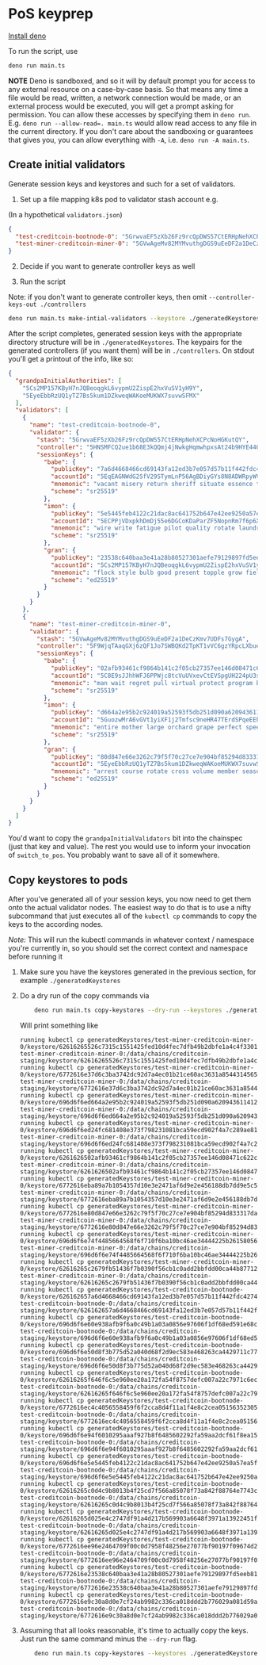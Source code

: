 # PoS keyprep

[Install deno](https://deno.land/manual@v1.36.0/getting_started/installation)

To run the script, use

```bash
deno run main.ts
```

**NOTE** Deno is sandboxed, and so it will by default prompt you for access to any external resource on a case-by-case basis. So that means any time a file would be read, written, a network connection would be made, or an external process would
be executed, you will get a prompt asking for permission. You can allow these accesses by specifying them in `deno run`. E.g. `deno run --allow-read=. main.ts` would allow read access to any file in the current directory. If you don't care about
the sandboxing or guarantees that gives you, you can allow everything with `-A`, i.e. `deno run -A main.ts`.

## Create initial validators

Generate session keys and keystores and such for a set of validators.

1. Set up a file mapping k8s pod to validator stash account e.g.

(In a hypothetical `validators.json`)

```json
{
  "test-creditcoin-bootnode-0": "5GrwvaEF5zXb26Fz9rcQpDWS57CtERHpNehXCPcNoHGKutQY",
  "test-miner-creditcoin-miner-0": "5GVwAgeMv82MYMvuthgDGS9uEeDF2a1DeCzKmv7UDFs7GygA"
}
```

2. Decide if you want to generate controller keys as well

3. Run the script

Note: if you don't want to generate controller keys, then omit `--controller-keys-out ./controllers`

```bash
deno run main.ts make-intial-validators --keystore ./generatedKeystores --controller-keys-out ./controllers --validators ./validators.json
```

After the script completes, generated session keys with the appropriate directory structure will be in `./generatedKeystores`. The keypairs for the generated controllers
(if you want them) will be in `./controllers`. On stdout you'll get a printout of the info, like so:

```json
{
  "grandpaInitialAuthorities": [
    "5Cs2MP157KByH7nJQBeoqgkL6vypmU2ZispE2hxVuSV1yH9Y",
    "5EyeEbbRzUQ1yTZ7Bs5kum1DZkweqWAKoeMUKWX7suvwSFMX"
  ],
  "validators": [
    {
      "name": "test-creditcoin-bootnode-0",
      "validator": {
        "stash": "5GrwvaEF5zXb26Fz9rcQpDWS57CtERHpNehXCPcNoHGKutQY",
        "controller": "5HNSMFCQ2ue1b68E3kQQmj4jNwkgHqmwhpxsAt24b9HYE44Q",
        "sessionKeys": {
          "babe": {
            "publicKey": "7a6d4668466cd69143fa12ed3b7e057d57b11f442fdc42748b9964900e3e8f63",
            "accountId": "5EqEAGNWdG2SfV29STymLnP56AgBDiyGYs8N8ADWRpyWVr4c",
            "mnemonic": "vacant misery return sheriff situate essence toilet garment various express swap tide",
            "scheme": "sr25519"
          },
          "imon": {
            "publicKey": "5e5445feb4122c21dac8ac641752b647e42ee9250a57ea5f354c26fc8d2eed69",
            "accountId": "5ECPPjVDxpkhDmDj55e6DGCoKDaParZF5NopnRm7f6p6Xjjs",
            "mnemonic": "wire write fatigue pilot quality rotate laundry river lake garden inner inform",
            "scheme": "sr25519"
          },
          "gran": {
            "publicKey": "23538c640baa3e41a28b80527301aefe79129897fd5eeb816baabd97a2fb83bf",
            "accountId": "5Cs2MP157KByH7nJQBeoqgkL6vypmU2ZispE2hxVuSV1yH9Y",
            "mnemonic": "flock style bulb good present topple grow field online speed auction wage",
            "scheme": "ed25519"
          }
        }
      }
    },
    {
      "name": "test-miner-creditcoin-miner-0",
      "validator": {
        "stash": "5GVwAgeMv82MYMvuthgDGS9uEeDF2a1DeCzKmv7UDFs7GygA",
        "controller": "5F9WjqTAaqGXj6zQF1Jo7SWBQKd2TpKT1vVC6gzYRpcLXbue",
        "sessionKeys": {
          "babe": {
            "publicKey": "02afb93461cf9864b141c2f05cb27357ee146d08471c622ca75d4c4ec25a4c04",
            "accountId": "5C8E9sJJhhWFJ6PPWjc8tcVuUVxevCtEVSpgUH224pU3sBpm",
            "mnemonic": "man wait regret pull virtual protect program bind february illegal clock flight",
            "scheme": "sr25519"
          },
          "imon": {
            "publicKey": "d664a2e95b2c924019a52593f5db251d090a620943611412ff490a5ce3a7786d",
            "accountId": "5GuozwMrA6vGVt1yiXF1j2Tmfsc9neHR47TErdSPqeEEhjnp",
            "mnemonic": "entire mother large orchard grape perfect speed fashion alcohol wrist employ fossil",
            "scheme": "sr25519"
          },
          "gran": {
            "publicKey": "80d847e66e3262c79f5f70c27ce7e904bf85294d833317dacd93dc5f54908238",
            "accountId": "5EyeEbbRzUQ1yTZ7Bs5kum1DZkweqWAKoeMUKWX7suvwSFMX",
            "mnemonic": "arrest course rotate cross volume member season resemble dizzy avoid fabric security",
            "scheme": "ed25519"
          }
        }
      }
    }
  ]
}
```

You'd want to copy the `grandpaInitialValidators` bit into the chainspec (just that key and value). The rest you would use to inform
your invocation of `switch_to_pos`. You probably want to save all of it somewhere.

## Copy keystores to pods

After you've generated all of your session keys, you now need to get them onto the actual validator nodes. The easiest way to do that is to use a nifty
subcommand that just executes all of the `kubectl cp` commands to copy the keys to the according nodes.

*Note:* This will run the kubectl commands in whatever context / namespace you're currently in, so you should set the correct context and namespace before running it

1. Make sure you have the keystores generated in the previous section, for example `./generatedKeystores`
2. Do a dry run of the copy commands via

    ```bash
        deno run main.ts copy-keystores --dry-run --keystores ./generatedKeystores --chain-spec ./myTargetChainSpec.json
    ```

    Will print something like 

    ```
    running kubectl cp generatedKeystores/test-miner-creditcoin-miner-0/keystore/62616265526c7315c1551425fed10d4fec7dfb49b2dbfe1a4c4f330189fc805990abfa78 test-miner-creditcoin-miner-0:/data/chains/creditcoin-staging/keystore/62616265526c7315c1551425fed10d4fec7dfb49b2dbfe1a4c4f330189fc805990abfa78
    running kubectl cp generatedKeystores/test-miner-creditcoin-miner-0/keystore/6772616e37d6c3ba3742dc92d7a4ec01b21ce60ac3631a85443145652ebc1b7bdf3dea32 test-miner-creditcoin-miner-0:/data/chains/creditcoin-staging/keystore/6772616e37d6c3ba3742dc92d7a4ec01b21ce60ac3631a85443145652ebc1b7bdf3dea32
    running kubectl cp generatedKeystores/test-miner-creditcoin-miner-0/keystore/696d6f6ed664a2e95b2c924019a52593f5db251d090a620943611412ff490a5ce3a7786d test-miner-creditcoin-miner-0:/data/chains/creditcoin-staging/keystore/696d6f6ed664a2e95b2c924019a52593f5db251d090a620943611412ff490a5ce3a7786d
    running kubectl cp generatedKeystores/test-miner-creditcoin-miner-0/keystore/696d6f6ed24fc681408e373f798231081bca59ecd902f4a7c289ae817f69970f1407ad26 test-miner-creditcoin-miner-0:/data/chains/creditcoin-staging/keystore/696d6f6ed24fc681408e373f798231081bca59ecd902f4a7c289ae817f69970f1407ad26
    running kubectl cp generatedKeystores/test-miner-creditcoin-miner-0/keystore/6261626502afb93461cf9864b141c2f05cb27357ee146d08471c622ca75d4c4ec25a4c04 test-miner-creditcoin-miner-0:/data/chains/creditcoin-staging/keystore/6261626502afb93461cf9864b141c2f05cb27357ee146d08471c622ca75d4c4ec25a4c04
    running kubectl cp generatedKeystores/test-miner-creditcoin-miner-0/keystore/6772616eba89a7b1054357d10e3e2471af6d9e2e456188db7dd9e5c524800de7189bbc96 test-miner-creditcoin-miner-0:/data/chains/creditcoin-staging/keystore/6772616eba89a7b1054357d10e3e2471af6d9e2e456188db7dd9e5c524800de7189bbc96
    running kubectl cp generatedKeystores/test-miner-creditcoin-miner-0/keystore/6772616e80d847e66e3262c79f5f70c27ce7e904bf85294d833317dacd93dc5f54908238 test-miner-creditcoin-miner-0:/data/chains/creditcoin-staging/keystore/6772616e80d847e66e3262c79f5f70c27ce7e904bf85294d833317dacd93dc5f54908238
    running kubectl cp generatedKeystores/test-miner-creditcoin-miner-0/keystore/696d6f6e74f4485664568f6f710f6ba10bc46ae34444225b261580561e62eaa3c123970a test-miner-creditcoin-miner-0:/data/chains/creditcoin-staging/keystore/696d6f6e74f4485664568f6f710f6ba10bc46ae34444225b261580561e62eaa3c123970a
    running kubectl cp generatedKeystores/test-miner-creditcoin-miner-0/keystore/62616265c2679fb51436f7b0390f56cb1c0add2bbfdd00ca44b877122b700c575b92fa75 test-miner-creditcoin-miner-0:/data/chains/creditcoin-staging/keystore/62616265c2679fb51436f7b0390f56cb1c0add2bbfdd00ca44b877122b700c575b92fa75
    running kubectl cp generatedKeystores/test-creditcoin-bootnode-0/keystore/626162657a6d4668466cd69143fa12ed3b7e057d57b11f442fdc42748b9964900e3e8f63 test-creditcoin-bootnode-0:/data/chains/creditcoin-staging/keystore/626162657a6d4668466cd69143fa12ed3b7e057d57b11f442fdc42748b9964900e3e8f63
    running kubectl cp generatedKeystores/test-creditcoin-bootnode-0/keystore/696d6f6e60e938afb9f6a0c49b1a03a0856e97606f1df68ed591e68c05856fc1c596db12 test-creditcoin-bootnode-0:/data/chains/creditcoin-staging/keystore/696d6f6e60e938afb9f6a0c49b1a03a0856e97606f1df68ed591e68c05856fc1c596db12
    running kubectl cp generatedKeystores/test-creditcoin-bootnode-0/keystore/696d6f6e50d8f3b775d52a040d68f2d9ec583e468263ca4429711c77fcb1402a88dd815f test-creditcoin-bootnode-0:/data/chains/creditcoin-staging/keystore/696d6f6e50d8f3b775d52a040d68f2d9ec583e468263ca4429711c77fcb1402a88dd815f
    running kubectl cp generatedKeystores/test-creditcoin-bootnode-0/keystore/62616265f646f6c5e960ee20a172fa54f8757defc007a22c7971c6ec760c6bf66bd04c37 test-creditcoin-bootnode-0:/data/chains/creditcoin-staging/keystore/62616265f646f6c5e960ee20a172fa54f8757defc007a22c7971c6ec760c6bf66bd04c37
    running kubectl cp generatedKeystores/test-creditcoin-bootnode-0/keystore/6772616ec4c4056558459f6f2cca8d4f11a1f4e8c2cea051563523051a18bdbda9bff57c test-creditcoin-bootnode-0:/data/chains/creditcoin-staging/keystore/6772616ec4c4056558459f6f2cca8d4f11a1f4e8c2cea051563523051a18bdbda9bff57c
    running kubectl cp generatedKeystores/test-creditcoin-bootnode-0/keystore/696d6f6e94f6010295aaaf927b8f6485602292fa59aa2dcf61f8ea156288876dfd587d71 test-creditcoin-bootnode-0:/data/chains/creditcoin-staging/keystore/696d6f6e94f6010295aaaf927b8f6485602292fa59aa2dcf61f8ea156288876dfd587d71
    running kubectl cp generatedKeystores/test-creditcoin-bootnode-0/keystore/696d6f6e5e5445feb4122c21dac8ac641752b647e42ee9250a57ea5f354c26fc8d2eed69 test-creditcoin-bootnode-0:/data/chains/creditcoin-staging/keystore/696d6f6e5e5445feb4122c21dac8ac641752b647e42ee9250a57ea5f354c26fc8d2eed69
    running kubectl cp generatedKeystores/test-creditcoin-bootnode-0/keystore/62616265c0d4c9b8013b4f25cd7f566a85078f73a842f88764e7743c86cd9460f208b342 test-creditcoin-bootnode-0:/data/chains/creditcoin-staging/keystore/62616265c0d4c9b8013b4f25cd7f566a85078f73a842f88764e7743c86cd9460f208b342
    running kubectl cp generatedKeystores/test-creditcoin-bootnode-0/keystore/62616265d025e4c2747df91a4d217b569903a6648f3971a13922451f20da4a470d11a756 test-creditcoin-bootnode-0:/data/chains/creditcoin-staging/keystore/62616265d025e4c2747df91a4d217b569903a6648f3971a13922451f20da4a470d11a756
    running kubectl cp generatedKeystores/test-creditcoin-bootnode-0/keystore/6772616ee96e2464709f00c0d7958f48256e27077bf90197f09674d2766b9844debd959e test-creditcoin-bootnode-0:/data/chains/creditcoin-staging/keystore/6772616ee96e2464709f00c0d7958f48256e27077bf90197f09674d2766b9844debd959e
    running kubectl cp generatedKeystores/test-creditcoin-bootnode-0/keystore/6772616e23538c640baa3e41a28b80527301aefe79129897fd5eeb816baabd97a2fb83bf test-creditcoin-bootnode-0:/data/chains/creditcoin-staging/keystore/6772616e23538c640baa3e41a28b80527301aefe79129897fd5eeb816baabd97a2fb83bf
    running kubectl cp generatedKeystores/test-creditcoin-bootnode-0/keystore/6772616e9c30a8d0e7cf24ab9982c336ca018ddd2b776029a081d59a72393fd95bf47de4 test-creditcoin-bootnode-0:/data/chains/creditcoin-staging/keystore/6772616e9c30a8d0e7cf24ab9982c336ca018ddd2b776029a081d59a72393fd95bf47de4
    ```

3. Assuming that all looks reasonable, it's time to actually copy the keys. Just run the same command minus the `--dry-run` flag.

    ```bash
        deno run main.ts copy-keystores --keystores ./generatedKeystores --chain-spec ./myTargetChainSpec.json
    ```
